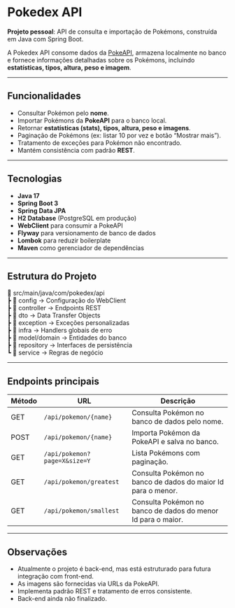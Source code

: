 # Pokedex API

**Projeto pessoal**: API de consulta e importação de Pokémons, construída em Java com Spring Boot.  

A Pokedex API consome dados da [PokeAPI](https://pokeapi.co/), armazena localmente no banco e fornece informações detalhadas sobre os Pokémons, incluindo **estatísticas, tipos, altura, peso e imagem**.

---

## Funcionalidades

- Consultar Pokémon pelo **nome**.
- Importar Pokémons da **PokeAPI** para o banco local.
- Retornar **estatísticas (stats), tipos, altura, peso e imagens**.
- Paginação de Pokémons (ex: listar 10 por vez e botão “Mostrar mais”).
- Tratamento de exceções para Pokémon não encontrado.
- Mantém consistência com padrão **REST**.

---

## Tecnologias

- **Java 17**
- **Spring Boot 3**
- **Spring Data JPA**
- **H2 Database** (PostgreSQL em produção)
- **WebClient** para consumir a PokeAPI
- **Flyway** para versionamento de banco de dados
- **Lombok** para reduzir boilerplate
- **Maven** como gerenciador de dependências

---

## Estrutura do Projeto

📂 src/main/java/com/pokedex/api  
 ┣ 📂 config        → Configuração do WebClient  
 ┣ 📂 controller    → Endpoints REST  
 ┣ 📂 dto           → Data Transfer Objects  
 ┣ 📂 exception     → Exceções personalizadas  
 ┣ 📂 infra         → Handlers globais de erro  
 ┣ 📂 model/domain  → Entidades do banco  
 ┣ 📂 repository    → Interfaces de persistência  
 ┗ 📂 service       → Regras de negócio  

---

## Endpoints principais

| Método | URL | Descrição |
|--------|-----|-----------|
| GET    | `/api/pokemon/{name}` | Consulta Pokémon no banco de dados pelo nome. |
| POST   | `/api/pokemon/{name}` | Importa Pokémon da PokeAPI e salva no banco. |
| GET    | `/api/pokemon?page=X&size=Y` | Lista Pokémons com paginação. |
| GET    | `/api/pokemon/greatest` | Consulta Pokémon no banco de dados do maior Id para o menor. |
| GET    | `/api/pokemon/smallest` | Consulta Pokémon no banco de dados do menor Id para o maior. |

---

## Observações

- Atualmente o projeto é back-end, mas está estruturado para futura integração com front-end.
- As imagens são fornecidas via URLs da PokeAPI.
- Implementa padrão REST e tratamento de erros consistente.
- Back-end ainda não finalizado.
